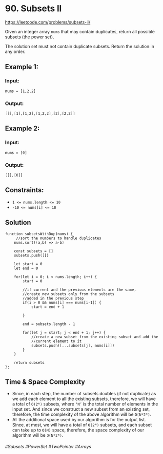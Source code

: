# 90. Subsets II
https://leetcode.com/problems/subsets-ii/

Given an integer array `nums` that may contain duplicates, return all possible subsets (the power set).

The solution set must not contain duplicate subsets. Return the solution in any order.
## Example 1:
### Input: 
`nums = [1,2,2]`
### Output: 
`[[],[1],[1,2],[1,2,2],[2],[2,2]]`
## Example 2:
### Input: 
`nums = [0]`
### Output: 
`[[],[0]]`
 

## Constraints:
- `1 <= nums.length <= 10`
- `-10 <= nums[i] <= 10`

## Solution 
````
function subsetsWithDup(nums) {
     //sort the numbers to handle duplicates
    nums.sort((a,b) => a-b)
    
    const subsets = []
    subsets.push([])
    
    let start = 0
    let end = 0
    
    for(let i = 0; i < nums.length; i++) {
        start = 0
        
        //if current and the previous elements are the same,
        //create new subsets only from the subsets
        //added in the previous step
        if(i > 0 && nums[i] === nums[i-1]) {
            start = end + 1
            
        }
        
        end = subsets.length - 1
        
        for(let j = start; j < end + 1; j++) {
            //create a new subset from the existing subset and add the
            //current element to it
            subsets.push([...subsets[j], nums[i]])
        }       
    }
    
    return subsets   
};
````
## Time & Space Complexity
- Since, in each step, the number of subsets doubles (if not duplicate) as we add each element to all the existing subsets, therefore, we will have a total of `O(2ᴺ)` subsets, where `‘N’` is the total number of elements in the input set. And since we construct a new subset from an existing set, therefore, the time complexity of the above algorithm will be `O(N*2ᴺ)`.
- All the additional space used by our algorithm is for the output list. Since, at most, we will have a total of `O(2ᴺ)` subsets, and each subset can take up to `O(N)` space, therefore, the space complexity of our algorithm will be `O(N*2ᴺ)`.



###### #Subsets #PowerSet #TwoPointer #Arrays
